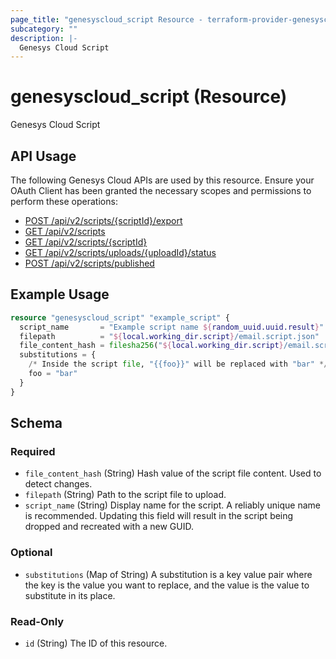 ```yaml
---
page_title: "genesyscloud_script Resource - terraform-provider-genesyscloud"
subcategory: ""
description: |-
  Genesys Cloud Script
---
```

# genesyscloud_script (Resource)

Genesys Cloud Script

## API Usage
The following Genesys Cloud APIs are used by this resource. Ensure your OAuth Client has been granted the necessary scopes and permissions to perform these operations:

* [POST /api/v2/scripts/{scriptId}/export](https://developer.genesys.cloud/devapps/api-explorer#post-api-v2-scripts--scriptId--export)
* [GET /api/v2/scripts](https://developer.genesys.cloud/devapps/api-explorer#get-api-v2-scripts)
* [GET /api/v2/scripts/{scriptId}](https://developer.genesys.cloud/devapps/api-explorer#get-api-v2-scripts--scriptId-)
* [GET /api/v2/scripts/uploads/{uploadId}/status](https://developer.genesys.cloud/devapps/api-explorer#get-api-v2-scripts-uploads--uploadId--status)
* [POST /api/v2/scripts/published](https://developer.genesys.cloud/devapps/api-explorer#post-api-v2-scripts-published)

## Example Usage

```terraform
resource "genesyscloud_script" "example_script" {
  script_name       = "Example script name ${random_uuid.uuid.result}"
  filepath          = "${local.working_dir.script}/email.script.json"
  file_content_hash = filesha256("${local.working_dir.script}/email.script.json")
  substitutions = {
    /* Inside the script file, "{{foo}}" will be replaced with "bar" */
    foo = "bar"
  }
}
```

<!-- schema generated by tfplugindocs -->
## Schema

### Required

- `file_content_hash` (String) Hash value of the script file content. Used to detect changes.
- `filepath` (String) Path to the script file to upload.
- `script_name` (String) Display name for the script. A reliably unique name is recommended. Updating this field will result in the script being dropped and recreated with a new GUID.

### Optional

- `substitutions` (Map of String) A substitution is a key value pair where the key is the value you want to replace, and the value is the value to substitute in its place.

### Read-Only

- `id` (String) The ID of this resource.

